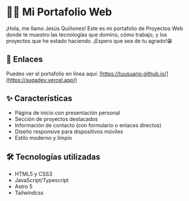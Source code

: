 # 🧑‍💼 Mi Portafolio Web

¡Hola, me llamo Jesús Quiñones! Este es mi portafolio de Proyectos Web donde te muestro las tecnologías
que domino, cómo trabajo, y los proyectos que he estado haciendo. ¡Espero que sea de tu agrado!😁

## 🔗 Enlaces

Puedes ver el portafolio en línea aquí: [https://tuusuario.github.io/](https://sugadev.vercel.app/)

## ✨ Características

- Página de inicio con presentación personal
- Sección de proyectos destacados
- Información de contacto (con formulario o enlaces directos)
- Diseño responsive para dispositivos móviles
- Estilo moderno y limpio

## 🛠️ Tecnologías utilizadas

- HTML5 y CSS3
- JavaScript/Typescript
- Astro 5
- Tailwindcss
